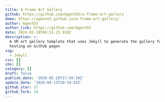 ```yaml
---
title: A Frame Art Gallery
github: https://github.com/AgentO3/a-frame-art-gallery
demo: https://agento3.github.io/a-frame-art-gallery/
author: AgentO3
author_link: https://github.com/AgentO3
date: 2024-02-18T04:51:23.910Z
description: >-
  A VR art gallery template that uses Jekyll to generate the gallery for easy
  hosting on Github pages
ssg:
  - Jekyll
css: []
cms: []
category: []
draft: false
publish_date: '2020-05-28T17:50:30Z'
update_date: '2020-08-13T20:34:43Z'
github_star: 17
github_fork: 14
---
```

